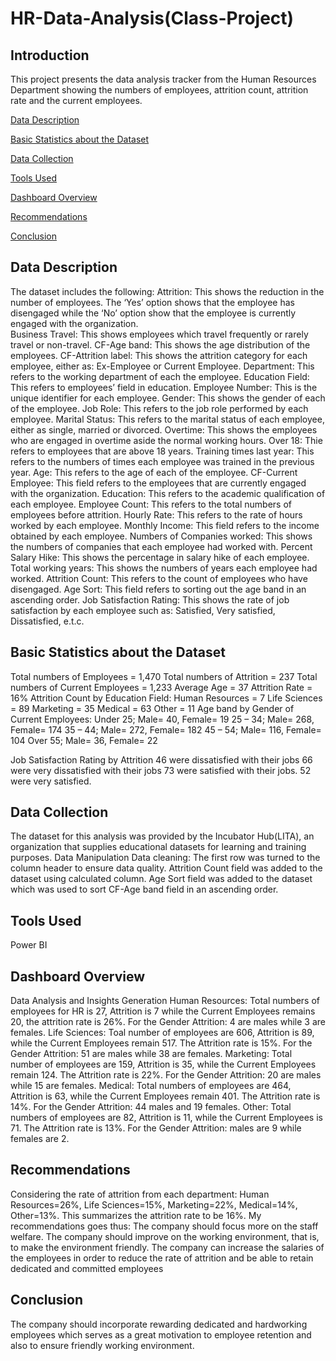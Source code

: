 # HR-Data-Analysis(Class-Project)

## Introduction
This project presents the data analysis tracker from the Human Resources Department showing the numbers of employees, attrition count, attrition rate and the current employees.

[Data Description](#Data-Description)

[Basic Statistics about the Dataset](#Basic-Statistics-about-the-Dataset)

[Data Collection](#Data-Collection)

[Tools Used](#Tools-Used)

[Dashboard Overview](#Dashboard-Overview)

[Recommendations](#Recommendations)

[Conclusion](#Conclusion)



## Data Description
The dataset includes the following:
Attrition: This shows the reduction in the number of employees. The ‘Yes’ option shows that the employee has disengaged while the ‘No’ option show that the employee is currently engaged with the organization.  
Business Travel: This shows employees which travel frequently or rarely travel or non-travel.
CF-Age band: This shows the age distribution of the employees.
CF-Attrition label: This shows the attrition category for each employee, either as: Ex-Employee or Current Employee.
Department: This refers to the working department of each the employee.
Education Field: This refers to employees’ field in education.
Employee Number: This is the unique identifier for each employee.
Gender: This shows the gender of each of the employee.
Job Role: This refers to the job role performed by each employee.
Marital Status: This refers to the marital status of each employee, either as single, married or divorced.
Overtime: This shows the employees who are engaged in overtime aside the normal working hours.
Over 18: Thie refers to employees that are above 18 years.
Training times last year: This refers to the numbers of times each employee was trained in the previous year.
Age: This refers to the age of each of the employee.
CF-Current Employee: This field refers to the employees that are currently engaged with the organization.
Education: This refers to the academic qualification of each employee.
Employee Count: This refers to the total numbers of employees before attrition.
Hourly Rate: This refers to the rate of hours worked by each employee.
Monthly Income: This field refers to the income obtained by each employee.
Numbers of Companies worked: This shows the numbers of companies that each employee had worked with.
Percent Salary Hike: This shows the percentage in salary hike of each employee.
Total working years: This shows the numbers of years each employee had worked.
Attrition Count: This refers to the count of employees who have disengaged.
Age Sort: This field refers to sorting out the age band in an ascending order.
Job Satisfaction Rating: This shows the rate of job satisfaction by each employee such as: Satisfied, Very satisfied, Dissatisfied, e.t.c.

## Basic Statistics about the Dataset
Total numbers of Employees = 1,470
Total numbers of Attrition = 237
Total numbers of Current Employees = 1,233
Average Age = 37
Attrition Rate = 16%
Attrition Count by Education Field:
Human Resources = 7
Life Sciences = 89
Marketing = 35
Medical = 63
Other = 11
Age band by Gender of Current Employees:
Under 25; Male= 40, Female= 19
25 – 34; Male= 268, Female= 174
35 – 44; Male= 272, Female= 182
45 – 54; Male= 116, Female= 104
Over 55; Male= 36, Female= 22


Job Satisfaction Rating by Attrition
46 were dissatisfied with their jobs
66 were very dissatisfied with their jobs
73 were satisfied with their jobs.
52 were very satisfied.

## Data Collection
The dataset for this analysis was provided by the Incubator Hub(LITA), an organization that supplies educational datasets for learning and training purposes.
Data Manipulation
Data cleaning:
The first row was turned to the column header to ensure data quality.
Attrition Count field was added to the dataset using calculated column.
Age Sort field was added to the dataset which was used to sort CF-Age band field in an ascending order.

## Tools Used
Power BI

## Dashboard Overview

Data Analysis and Insights Generation
Human Resources: Total numbers of employees for HR is 27, Attrition is 7 while the Current Employees remains 20, the attrition rate is 26%. For the Gender Attrition: 4 are males while 3 are females.
Life Sciences: Toal number of employees are 606, Attrition is 89, while the Current Employees remain 517. The Attrition rate is 15%. For the Gender Attrition: 51 are males while 38 are females.
Marketing: Total number of employees are 159, Attrition is 35, while the Current Employees remain 124. The Attrition rate is 22%. For the Gender Attrition: 20 are males while 15 are females.
Medical: Total numbers of employees are 464, Attrition is 63, while the Current Employees remain 401.
The Attrition rate is 14%. For the Gender Attrition: 44 males and 19 females.
Other: Total numbers of employees are 82, Attrition is 11, while the Current Employees is 71. The Attrition rate is 13%. For the Gender Attrition: males are 9 while females are 2.
## Recommendations
Considering the rate of attrition from each department: 
Human Resources=26%, Life Sciences=15%, Marketing=22%, Medical=14%, Other=13%. This summarizes the attrition rate to be 16%. My recommendations goes thus:
The company should focus more on the staff welfare.
The company should improve on the working environment, that is, to make the environment friendly.
The company can increase the salaries of the employees in order to reduce the rate of attrition and be able to retain dedicated and committed employees
## Conclusion
The company should incorporate rewarding dedicated and hardworking employees which serves as a great motivation to employee retention and also to ensure friendly working environment.












